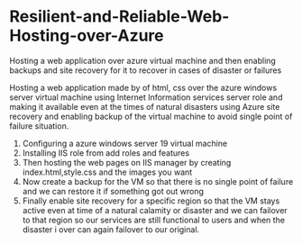 # Resilient-and-Reliable-Web-Hosting-over-Azure
Hosting a web application over azure virtual machine and then enabling backups and site recovery for it to recover in cases of disaster or failures

Hosting a web application made by of html, css over the azure windows server virtual machine using Internet Information services server role and making it available even at the times of natural disasters using Azure site recovery and enabling backup of the virtual machine to avoid single point of failure situation.

1. Configuring a azure windows server 19 virtual machine
2. Installing IIS role from add roles and features
3. Then hosting the web pages on IIS manager by creating index.html,style.css and the images you want
4. Now create a backup for the VM so that there is no single point of failure and we can restore it if something got out wrong
5. Finally enable site recovery for a specific region so that the VM stays active even at time of a natural calamity or disaster and we can failover to that region so our services are still functional to users and when the disaster i over can again failover to our original.

